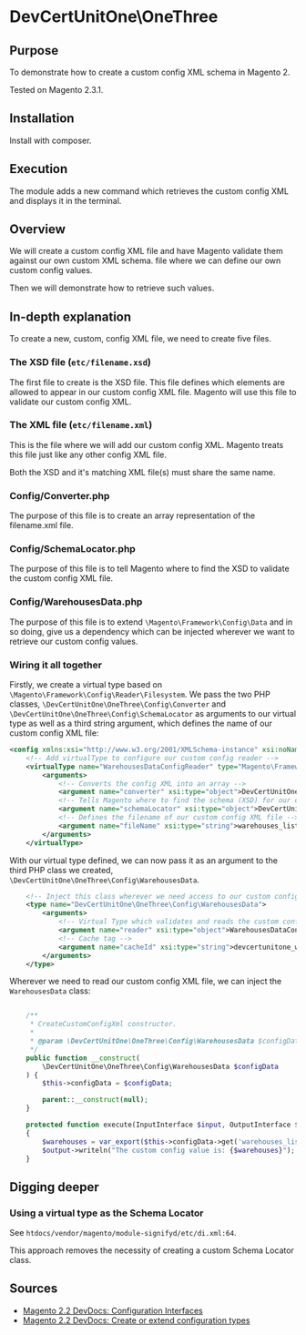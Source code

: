 # DevCertUnitOne\OneThree

## Purpose

To demonstrate how to create a custom config XML schema in Magento 2.

Tested on Magento 2.3.1.

## Installation

Install with composer.

## Execution

The module adds a new command which retrieves the custom config XML and displays it in the terminal.

## Overview

We will create a custom config XML file and have Magento validate them against our own custom XML schema. file where we can define our own custom config values.

Then we will demonstrate how to retrieve such values.

## In-depth explanation

To create a new, custom, config XML file, we need to create five files.

### The XSD file (`etc/filename.xsd`)

The first file to create is the XSD file. This file defines which elements are 
allowed to appear in our custom config XML file. Magento will use this file to 
validate our custom config XML.

### The XML file (`etc/filename.xml`)

This is the file where we will add our custom config XML. Magento treats this 
file just like any other config XML file. 

Both the XSD and it's matching XML file(s) must share the same name.

### Config/Converter.php

The purpose of this file is to create an array representation of 
the filename.xml file.

### Config/SchemaLocator.php

The purpose of this file is to tell Magento where to find the XSD 
to validate the custom config XML file.

### Config/WarehousesData.php

The purpose of this file is to extend `\Magento\Framework\Config\Data` 
and in so doing, give us a dependency which can be injected wherever 
we want to retrieve our custom config values.

### Wiring it all together

Firstly, we create a virtual type based on `\Magento\Framework\Config\Reader\Filesystem`.
We pass the two PHP classes, `\DevCertUnitOne\OneThree\Config\Converter` and 
`\DevCertUnitOne\OneThree\Config\SchemaLocator` as arguments to our virtual type
as well as a third string argument, which defines the name of our custom config XML file:
```xml
<config xmlns:xsi="http://www.w3.org/2001/XMLSchema-instance" xsi:noNamespaceSchemaLocation="urn:magento:framework:ObjectManager/etc/config.xsd">
    <!-- Add virtualType to configure our custom config reader -->
    <virtualType name="WarehousesDataConfigReader" type="Magento\Framework\Config\Reader\Filesystem">
        <arguments>
            <!-- Converts the config XML into an array -->
            <argument name="converter" xsi:type="object">DevCertUnitOne\OneThree\Config\Converter</argument>
            <!-- Tells Magento where to find the schema (XSD) for our custom config file -->
            <argument name="schemaLocator" xsi:type="object">DevCertUnitOne\OneThree\Config\SchemaLocator</argument>
            <!-- Defines the filename of our custom config XML file -->
            <argument name="fileName" xsi:type="string">warehouses_list.xml</argument>
        </arguments>
    </virtualType>
```

With our virtual type defined, we can now pass it as an argument to the third PHP class we created,
`\DevCertUnitOne\OneThree\Config\WarehousesData`.

```xml
    <!-- Inject this class wherever we need access to our custom config XML -->
    <type name="DevCertUnitOne\OneThree\Config\WarehousesData">
        <arguments>
            <!-- Virtual Type which validates and reads the custom config XML file -->
            <argument name="reader" xsi:type="object">WarehousesDataConfigReader</argument>
            <!-- Cache tag -->
            <argument name="cacheId" xsi:type="string">devcertunitone_warehouses_list_cache</argument>
        </arguments>
    </type>
```

Wherever we need to read our custom config XML file, we can inject the `WarehousesData` class:

```php

    /**
     * CreateCustomConfigXml constructor.
     *
     * @param \DevCertUnitOne\OneThree\Config\WarehousesData $configData
     */
    public function __construct(
        \DevCertUnitOne\OneThree\Config\WarehousesData $configData
    ) {
        $this->configData = $configData;

        parent::__construct(null);
    }

    protected function execute(InputInterface $input, OutputInterface $output)
    {
        $warehouses = var_export($this->configData->get('warehouses_list'), true);
        $output->writeln("The custom config value is: {$warehouses}");
    }

```

## Digging deeper

### Using a virtual type as the Schema Locator

See `htdocs/vendor/magento/module-signifyd/etc/di.xml:64`.

This approach removes the necessity of creating a custom Schema Locator class.

## Sources

* [Magento 2.2 DevDocs: Configuration Interfaces](https://devdocs.magento.com/guides/v2.2/config-guide/config/config-files.html#config-files-classes-int)
* [Magento 2.2 DevDocs: Create or extend configuration types](https://devdocs.magento.com/guides/v2.2/config-guide/config/config-create.html)